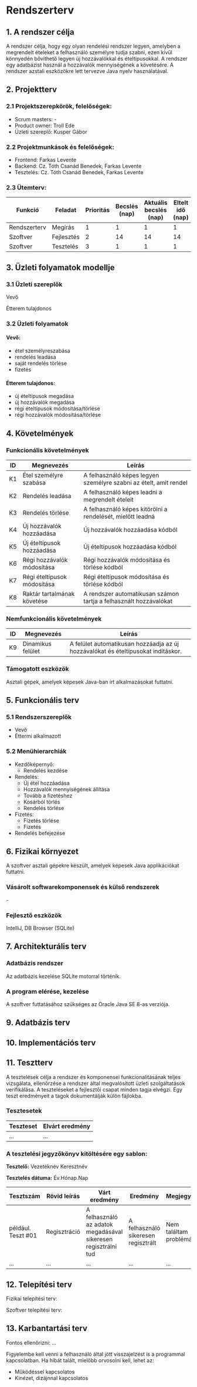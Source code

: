 # Rendszerterv
## 1. A rendszer célja
A rendszer célja, hogy egy olyan rendelési rendszer legyen, amelyben a megrendelt ételeket a felhasználó személyre tudja szabni, ezen kívűl könnyedén bővithető legyen új hozzávalókkal és ételtípusokkal. A rendszer egy adatbázist használ a hozzávalók mennyiségének a követésére. A rendszer azstali eszközökre lett tervezve Java nyelv használatával. 
## 2. Projektterv

### 2.1 Projektszerepkörök, felelőségek:
   * Scrum masters: -
   * Product owner: Troll Ede
   * Üzleti szereplő: Kusper Gábor
     
### 2.2 Projektmunkások és felelőségek:
   * Frontend: Farkas Levente
   * Backend: Cz. Tóth Csanád Benedek, Farkas Levente
   * Tesztelés: Cz. Tóth Csanád Benedek, Farkas Levente
     
### 2.3 Ütemterv:

|Funkció                  | Feladat                                | Prioritás | Becslés (nap) | Aktuális becslés (nap) | Eltelt idő (nap) | Becsült idő (nap) |
|-------------------------|----------------------------------------|-----------|---------------|------------------------|------------------|---------------------|
|Rendszerterv             |Megírás                                 |         1 |             1 |                      1 |                1 |                   1 |
|Szoftver|Fejlesztés|2|14|14|14|
Szoftver|Tesztelés|3|1|1|1|

## 3. Üzleti folyamatok modellje

### 3.1 Üzleti szereplők
Vevő

Étterem tulajdonos
### 3.2 Üzleti folyamatok
#### Vevő:
* étel személyreszabása
* rendelés leadása
* saját rendelés törlése
* fizetés

#### Étterem tulajdonos:
* új ételtípusok megadása
* új hozzávalók megadása
* régi ételtípusok módosítása/törlése
* régi hozzávalók módosítása/törlése

## 4. Követelmények

### Funkcionális követelmények

| ID | Megnevezés | Leírás |
| --- | --- | --- |
| K1 | Étel személyre szabása | A felhasználó képes legyen személyre szabni az ételt, amit rendel |
| K2 | Rendelés leadása | A felhasználó képes leadni a megrendelt ételeit |
| K3 | Rendelés törlése | A felhasználó képes kitörölni a rendelését, mielőtt leadná |
| K4 | Új hozzávalók hozzáadása | Új hozzávalók hozzáadása kódból |
| K5 | Új ételtípusok hozzáadása | Új ételtípusok hozzáadása kódból |
| K6 | Régi hozzávalók módosítása | Régi hozzávalók módosítása és törlése kódból |
| K7 | Régi ételtípusok módosítása | Régi ételtípusok módosítása és törlése kódból |
| K8 | Raktár tartalmának követése | A rendszer automatikusan számon tartja a felhasznált hozzávalókat |

### Nemfunkcionális követelmények

| ID | Megnevezés | Leírás |
| --- | --- | --- |
| K9 | Dinamikus felület | A felület automatikusan hozzáadja az új hozzávalókat és ételtípusokat indításkor. |

### Támogatott eszközök
Asztali gépek, amelyek képesek Java-ban írt alkalmazásokat futtatni.

## 5. Funkcionális terv

### 5.1 Rendszerszereplők
* Vevő
* Éttermi alkalmazott

### 5.2 Menühierarchiák
* Kezdőképernyő:
    * Rendelés kezdése
* Rendelés:
    * Új étel hozzáadása
    * Hozzávalók mennyiségének állítása
    * Tovább a fizetéshez
    * Kosárból törlés
    * Rendelés törlése
* Fizetés:
    * Fizetés törlése
    * Fizetés
* Rendelés befejezése

## 6. Fizikai környezet
A szoftver asztali gépekre készült, amelyek képesek Java applikációkat futtatni.

### Vásárolt softwarekomponensek és külső rendszerek
\-
### Fejlesztő eszközök
IntelliJ, DB Browser (SQLite)


## 7. Architekturális terv

### Adatbázis rendszer
Az adatbázis kezelése SQLite motorral történik.

### A program elérése, kezelése
A szoftver futtatásához szükséges az Oracle Java SE 8-as verziója.
## 9. Adatbázis terv

## 10. Implementációs terv

## 11. Tesztterv

A tesztelések célja a rendszer és komponensei funkcionalitásának teljes vizsgálata,
ellenőrzése a rendszer által megvalósított üzleti szolgáltatások verifikálása.
A teszteléseket a fejlesztői csapat minden tagja elvégzi.
Egy teszt eredményeit a tagok dokumentálják külön fájlokba.

### Tesztesetek

 | Teszteset | Elvárt eredmény | 
 |-----------|-----------------| 
 | ... | ... |

### A tesztelési jegyzőkönyv kitöltésére egy sablon:

**Tesztelő:** Vezetéknév Keresztnév

**Tesztelés dátuma:** Év.Hónap.Nap

Tesztszám | Rövid leírás | Várt eredmény | Eredmény | Megjegyzés
----------|--------------|---------------|----------|-----------
például. Teszt #01 | Regisztráció | A felhasználó az adatok megadásával sikeresen regisztrálni tud  | A felhasználó sikeresen regisztrált | Nem találtam problémát.
... | ... | ... | ... | ...

## 12. Telepítési terv

Fizikai telepítési terv: 

Szoftver telepítési terv: 

## 13. Karbantartási terv

Fontos ellenőrizni:
...

Figyelembe kell venni a felhasználó által jött visszajelzést is a programmal kapcsolatban.
Ha hibát talált, mielőbb orvosolni kell, lehet az:
*	Működéssel kapcsolatos
*	Kinézet, dizájnnal kapcsolatos